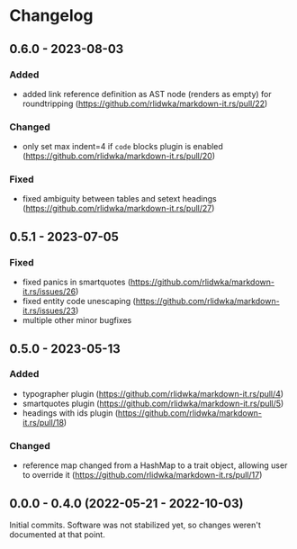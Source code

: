 # Changelog

## 0.6.0 - 2023-08-03

### Added

 - added link reference definition as AST node (renders as empty) for roundtripping
   (https://github.com/rlidwka/markdown-it.rs/pull/22)

### Changed

 - only set max indent=4 if `code` blocks plugin is enabled
   (https://github.com/rlidwka/markdown-it.rs/pull/20)

### Fixed

 - fixed ambiguity between tables and setext headings
   (https://github.com/rlidwka/markdown-it.rs/pull/27)

## 0.5.1 - 2023-07-05

### Fixed

 - fixed panics in smartquotes (https://github.com/rlidwka/markdown-it.rs/issues/26)
 - fixed entity code unescaping (https://github.com/rlidwka/markdown-it.rs/issues/23)
 - multiple other minor bugfixes

## 0.5.0 - 2023-05-13

### Added

 - typographer plugin (https://github.com/rlidwka/markdown-it.rs/pull/4)
 - smartquotes plugin (https://github.com/rlidwka/markdown-it.rs/pull/5)
 - headings with ids plugin (https://github.com/rlidwka/markdown-it.rs/pull/18)

### Changed

 - reference map changed from a HashMap to a trait object, allowing user to override it
   (https://github.com/rlidwka/markdown-it.rs/pull/17)

## 0.0.0 - 0.4.0 (2022-05-21 - 2022-10-03)

Initial commits. Software was not stabilized yet, so changes weren't documented at that point.
